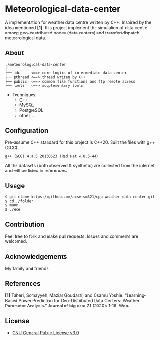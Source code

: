 # Meteorological-data-center
A implementation for weather data centre written by C++. Inspired by the idea mentioned **[1]**, this project implement the simulation of data centre among geo-destributed nodes (data centers) and transfer/dispatch meteorological data.

## About
```
./meteorological-data-center
|
├── idc     <==> core logics of intermediate data center
├── pthread <==> thread writen by C++
├── public  <==> common file functions and ftp remote access
└── tools   <==> supplementary tools
```
- Techniques: 
    - C++
    - MySQL
    - PostgreSQL
    - other ...

## Configuration
Pre-assume C++ standard for this project is C++20. Built the files with g++ (GCC):
```
g++ (GCC) 4.8.5 20150623 (Red Hat 4.8.5-44)
```
All the datasets (both observed & synthetic) are collected from the internet and will be listed in references.

## Usage
```
$ git clone https://github.com/acse-sm321/cpp-weather-data-center.git
$ cd ./folder
$ make
$ ./exe
```

## Contribution
Feel free to fork and make pull requests. Issues and comments are welcomed.

## Acknowledgements
My family and friends.

## References
**[1]** Taheri, Somayyeh, Maziar Goudarzi, and Osamu Yoshie. “Learning-Based Power Prediction for Geo-Distributed Data Centers: Weather Parameter Analysis.” Journal of big data 7.1 (2020): 1–16. Web.


## License
- [GNU General Public License v3.0](https://github.com/acse-sm321/cpp-weather-data-center/blob/main/LICENSE)
